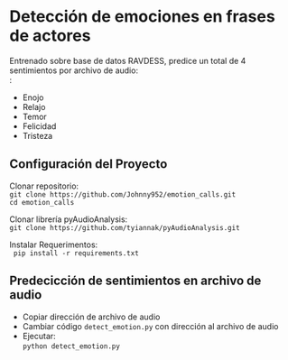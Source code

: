 # Detección de emociones en frases de actores
Entrenado sobre base de datos RAVDESS, predice un total de 4 sentimientos por archivo de audio:<br/>:
- Enojo
- Relajo
- Temor
- Felicidad
- Tristeza

## Configuración del Proyecto
Clonar repositorio: <br/>
```git clone https://github.com/Johnny952/emotion_calls.git``` <br/>
```cd emotion_calls ```

Clonar librería pyAudioAnalysis: <br/>
```git clone https://github.com/tyiannak/pyAudioAnalysis.git```

Instalar Requerimentos: <br/>
``` pip install -r requirements.txt```

## Predecicción de sentimientos en archivo de audio
- Copiar dirección de archivo de audio <br/> 
- Cambiar código ```detect_emotion.py``` con dirección al archivo de audio <br/>
- Ejecutar:<br/>
```python detect_emotion.py```
